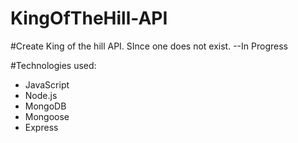 # KingOfTheHill-API

#Create King of the hill API. SInce one does not exist. --In Progress

#Technologies used:

- JavaScript
- Node.js
- MongoDB
- Mongoose
- Express
